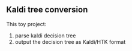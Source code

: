 Kaldi tree conversion
----
This toy project:

1. parse kaldi decision tree 
2. output the decision tree as Kaldi/HTK format
